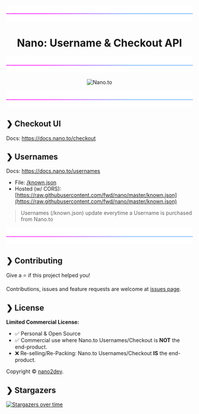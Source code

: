 ![line](https://github.com/fwd/n2/raw/master/.github/line.png)

<h1 align="center">Nano: Username & Checkout API</h1>

![line](https://github.com/fwd/n2/raw/master/.github/line.png)

<p align="center">
  <img src="https://github.com/fwd/nano/raw/master/dist/images/cover2.png" alt="Nano.to" />
</p>

![line](https://github.com/fwd/n2/raw/master/.github/line.png)

## ❯ Checkout UI

Docs: https://docs.nano.to/checkout

## ❯ Usernames 

Docs: https://docs.nano.to/usernames

- File: [/known.json](https://github.com/fwd/nano/blob/master/known.json)
- Hosted (w/ CORS): [https://raw.githubusercontent.com/fwd/nano/master/known.json](https://raw.githubusercontent.com/fwd/nano/master/known.json)

> Usernames (/known.json) update everytime a Username is purchased from Nano.to

![line](https://github.com/fwd/n2/raw/master/.github/line.png)

## ❯ Contributing

Give a ⭐️ if this project helped you!

Contributions, issues and feature requests are welcome at [issues page](https://github.com/fwd/nano/issues).

## ❯ License

**Limited Commercial License:**

- ✅ Personal & Open Source
- ✅ Commercial use where Nano.to Usernames/Checkout is **NOT** the end-product.
- ❌ Re-selling/Re-Packing: Nano.to Usernames/Checkout **IS** the end-product.

Copyright © [nano2dev](https://twitter.com/nano2dev).

## ❯ Stargazers

[![Stargazers over time](https://starchart.cc/fwd/n2.svg)](https://github.com/fwd/n2)
